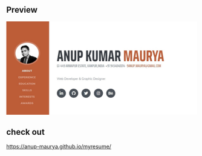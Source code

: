 
## Preview
[![GitHub license](https://github.com/Anup-maurya/myresume/blob/master/img/Resume.jpg)](https://raw.githubusercontent.com/BlackrockDigital/startbootstrap-resume/master/LICENSE)

## check out 
https://anup-maurya.github.io/myresume/
